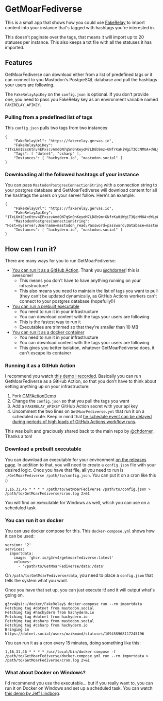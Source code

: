 # GetMoarFediverse

This is a small app that shows how you could use [FakeRelay](https://github.com/g3rv4/FakeRelay/) to import content into your instance that's tagged with hashtags you're interested in.

This doesn't paginate over the tags, that means it will import up to 20 statuses per instance. This also keeps a txt file with all the statuses it has imported.

## Features

GetMoarFediverse can download either from a list of predefined tags or it can connect to you Mastodon's PostgreSQL database and pull the hashtags your users are following.

The `FakeRelayApiKey` on the `config.json` is optional. If you don't provide one, you need to pass you FakeRelay key as an environment variable named `FAKERELAY_APIKEY`.

### Pulling from a predefined list of tags

This `config.json` pulls two tags from two instances:

```
{
    "FakeRelayUrl": "https://fakerelay.gervas.io",
    "FakeRelayApiKey": "1TxL6m1Esx6tnv4EPxscvAmdQN7qSn0nKeyoM7LD8b9mz+GNfrKaHiWgiT3QcNMUA+dWLyWD8qyl1MuKJ+4uHA==",
    "Tags": [ "dotnet", "csharp" ],
    "Instances": [ "hachyderm.io", "mastodon.social" ]
}
```

### Downloading all the followed hashtags of your instance

You can pass `MastodonPostgresConnectionString` with a connection string to your postgres database and GetMoarFediverse will download content for all the hashtags the users on your server follow. Here's an example:

```
{
    "FakeRelayUrl": "https://fakerelay.gervas.io",
    "FakeRelayApiKey": "1TxL6m1Esx6tnv4EPxscvAmdQN7qSn0nKeyoM7LD8b9m+GNfrKaHiWgiT3QcNMUA+dWLyWD8qyl1MuKJ+4uHA==",
    "MastodonPostgresConnectionString": "Host=myserver;Username=mastodon_read;Password=password;Database=mastodon_production",
    "Instances": [ "hachyderm.io", "mastodon.social" ]
}
```

## How can I run it?

There are many ways for you to run GetMoarFediverse:

* [You can run it as a GitHub Action](#running-it-as-a-github-action). Thank you [@chdorner](https://github.com/chdorner)! this is awesome!
  * This means you don't have to have anything running on your infrastructure!
  * This also means you need to maintain the list of tags you want to pull (they can't be updated dynamically, as GitHub Actions workers can't connect to your postgres database (hopefully!))
* [You can run a prebuilt executable](#download-a-prebuilt-executable)
  * You need to run it in your infrastructure
  * You can download content with the tags your users are following
  * This is the fastest way to run it
  * Executables are trimmed so that they're smaller than 10 MB
* [You can run it as a docker container](#you-can-run-it-on-docker)
  * You need to run it in your infrastructure
  * You can download content with the tags your users are following
  * This gives you better isolation, whatever GetMoarFediverse does, it can't escape its container

### Running it as a GitHub Action

I recommend you watch [this demo I recorded](https://youtu.be/XOBD8OsdjGY). Basically you can run GetMoarFediverse as a GitHub Action, so that you don't have to think about setting anything up on your infrastructure:

1. Fork [GMFActionDemo](https://github.com/g3rv4/GMFActionDemo)
2. Change the `config.json` so that you pull the tags you want
3. Add a `FAKERELAY_APIKEY` GitHub Action secret with your api key
4. Uncomment the two lines on `GetMoarFediverse.yml` that run it on a scheduled route. Keep in mind that [he schedule event can be delayed during periods of high loads of GitHub Actions workflow runs](https://docs.github.com/en/actions/using-workflows/events-that-trigger-workflows#schedule).

This was built and graciously shared back to the main repo by [@chdorner](https://github.com/chdorner). Thanks a ton!

### Download a prebuilt executable

You can download an executable for your environment [on the releases page](https://github.com/g3rv4/GetMoarFediverse/releases). In addition to that, you will need to create a `config.json` file with your desired logic. Once you have that file, all you need to run is `./GetMoarFediverse /path/to/config.json`. You can put it on a cron like this :)

```
1,16,31,46 * * * * /path/to/GetMoarFediverse /path/to/config.json > /path/to/GetMoarFediverse/cron.log 2>&1
```

You will find an executable for Windows as well, which you can use on a scheduled task.

### You can run it on docker

You can use docker compose for this. This `docker-compose.yml` shows how it can be used:

```
version: '2'
services:
  importdata:
    image: 'ghcr.io/g3rv4/getmoarfediverse:latest'
    volumes:
      - '/path/to/GetMoarFediverse/data:/data'
```

On `/path/to/GetMoarFediverse/data`, you need to place a `config.json` that tells the system what you want.

Once you have that set up, you can just execute it! and it will output what's going on.

```
g3rv4@s1:~/docker/FakeRelay$ docker-compose run --rm importdata
Fetching tag #dotnet from mastodon.social
Fetching tag #hachyderm from hachyderm.io
Fetching tag #dotnet from hachyderm.io
Fetching tag #csharp from mastodon.social
Fetching tag #csharp from hachyderm.io
Bringing in https://dotnet.social/users/mzikmund/statuses/109458968117245196
```

You can run it as a cron every 15 minutes, doing something like this:

```
1,16,31,46 * * * * /usr/local/bin/docker-compose -f /path/to/GetMoarFediverse/docker-compose.yml run --rm importdata > /path/to/GetMoarFediverse/cron.log 2>&1
```

### What about Docker on Windows?

I'd recommend you use the executable... but if you really want to, you can run it on Docker on Windows and set up a scheduled task. You can watch [this demo by Jeff Lindborg](https://www.youtube.com/watch?v=v73ZKtP0rzE).
